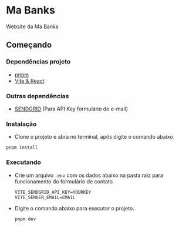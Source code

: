 # Ma Banks

Website da Ma Banks

## Começando

### Dependências projeto

* [pnpm](https://pnpm.io/pt/)
* [Vite & React](https://vitejs.dev/)
### Outras dependências
* [SENDGRID](https://sendgrid.com/) (Para API Key formulário de e-mail)


### Instalação

* Clone o projeto e abra no terminal, após digite o comando abaixo
```
pnpm install
```

### Executando

* Crie um arquivo ```.env``` com os dados abaixo na pasta raiz para funcionamento do formulário de contato.
  
  ```
  VITE_SENDGRID_API_KEY=YOURKEY
  VITE_SENDER_EMAIL=EMAIL
  ```
* Digite o comando abaixo para executar o projeto.
  ```
  pnpm dev
  ```
